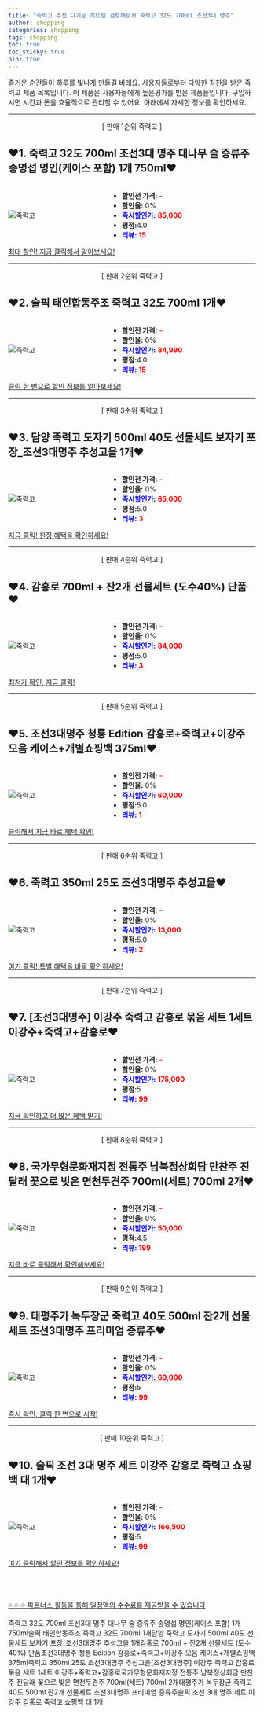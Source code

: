 ```yaml
---
title: "죽력고 추천 다기능 히트템 검토해보자 죽력고 32도 700ml 조선3대 명주"
author: shopping
categories: shopping
tags: shopping
toc: true
toc_sticky: true
pin: true
---
```

즐거운 순간들이 하루를 빛나게 만들길 바래요. 사용자들로부터 다양한 칭찬을 받은 죽력고 제품 목록입니다. 이 제품은 사용자들에게 높은평가를 받은 제품들입니다. 구입하시면 시간과 돈을 효율적으로 관리할 수 있어요. 아래에서 자세한 정보를 확인하세요.

---
<p class="toplist" style="margin: 0 auto; display: block; width: fit-content;">[ 판매 1순위 죽력고 ]</p>

<h2><strong>❤️1. 죽력고 32도 700ml 조선3대 명주 대나무 술 증류주 송명섭 명인(케이스 포함) 1개 750ml❤️</strong></h2>

<div style="display: flex; align-items: center;">
    <div style="flex: 0.4;">
        <img src="https:https://img1a.coupangcdn.com/image/coupang/list/adultProduct_plp.png" alt="죽력고" style="max-width: 100%;">
    </div>
    <div style="flex: 0.6; margin-left: 10px;">
        <ul>
            <li><strong>할인전 가격:</strong> <del style="color: red;">-</del></li>
            <li><strong>할인율:</strong> 0%</li>
            <li><span style='color:blue'><strong>즉시할인가:</strong></span> <span style='color:red'><strong>85,000</strong></span></li>
            <li><strong>평점:</strong>4.0</li>
            <li><span style='color:blue'><strong>리뷰:</strong></span> <span style='color:red'><strong>15</strong></span></li>
        </ul>
    </div>
</div>
<div class="center">
    <a href="https://selin100587.github.io?lptag=AF9450613&subid=githubio&pageKey=5709224289&traceid=V0-153&itemId=19865280404&vendorItemId=86648499898" class="myButton">
        최대 할인! 지금 클릭해서 알아보세요!
    </a>
</div>


---
<p class="toplist" style="margin: 0 auto; display: block; width: fit-content;">[ 판매 2순위 죽력고 ]</p>

<h2><strong>❤️2. 술픽 태인합동주조 죽력고 32도 700ml 1개❤️</strong></h2>

<div style="display: flex; align-items: center;">
    <div style="flex: 0.4;">
        <img src="https:https://img1a.coupangcdn.com/image/coupang/list/adultProduct_plp.png" alt="죽력고" style="max-width: 100%;">
    </div>
    <div style="flex: 0.6; margin-left: 10px;">
        <ul>
            <li><strong>할인전 가격:</strong> <del style="color: red;">-</del></li>
            <li><strong>할인율:</strong> 0%</li>
            <li><span style='color:blue'><strong>즉시할인가:</strong></span> <span style='color:red'><strong>84,990</strong></span></li>
            <li><strong>평점:</strong>4.0</li>
            <li><span style='color:blue'><strong>리뷰:</strong></span> <span style='color:red'><strong>15</strong></span></li>
        </ul>
    </div>
</div>
<div class="center">
    <a href="https://selin100587.github.io?lptag=AF9450613&subid=githubio&pageKey=5709224289&traceid=V0-153&itemId=18448289971&vendorItemId=85589144760" class="myButton">
        클릭 한 번으로 할인 정보를 알아보세요!
    </a>
</div>


---
<p class="toplist" style="margin: 0 auto; display: block; width: fit-content;">[ 판매 3순위 죽력고 ]</p>

<h2><strong>❤️3. 담양 죽력고 도자기 500ml 40도 선물세트 보자기 포장_조선3대명주 추성고을 1개❤️</strong></h2>

<div style="display: flex; align-items: center;">
    <div style="flex: 0.4;">
        <img src="https:https://img1a.coupangcdn.com/image/coupang/list/adultProduct_plp.png" alt="죽력고" style="max-width: 100%;">
    </div>
    <div style="flex: 0.6; margin-left: 10px;">
        <ul>
            <li><strong>할인전 가격:</strong> <del style="color: red;">-</del></li>
            <li><strong>할인율:</strong> 0%</li>
            <li><span style='color:blue'><strong>즉시할인가:</strong></span> <span style='color:red'><strong>65,000</strong></span></li>
            <li><strong>평점:</strong>5.0</li>
            <li><span style='color:blue'><strong>리뷰:</strong></span> <span style='color:red'><strong>3</strong></span></li>
        </ul>
    </div>
</div>
<div class="center">
    <a href="https://selin100587.github.io?lptag=AF9450613&subid=githubio&pageKey=7523751245&traceid=V0-153&itemId=19738593918&vendorItemId=86914245699" class="myButton">
        지금 클릭! 한정 혜택을 확인하세요!
    </a>
</div>


---
<p class="toplist" style="margin: 0 auto; display: block; width: fit-content;">[ 판매 4순위 죽력고 ]</p>

<h2><strong>❤️4. 감홍로 700ml + 잔2개 선물세트 (도수40%) 단품❤️</strong></h2>

<div style="display: flex; align-items: center;">
    <div style="flex: 0.4;">
        <img src="https:https://img1a.coupangcdn.com/image/coupang/list/adultProduct_plp.png" alt="죽력고" style="max-width: 100%;">
    </div>
    <div style="flex: 0.6; margin-left: 10px;">
        <ul>
            <li><strong>할인전 가격:</strong> <del style="color: red;">-</del></li>
            <li><strong>할인율:</strong> 0%</li>
            <li><span style='color:blue'><strong>즉시할인가:</strong></span> <span style='color:red'><strong>84,000</strong></span></li>
            <li><strong>평점:</strong>5.0</li>
            <li><span style='color:blue'><strong>리뷰:</strong></span> <span style='color:red'><strong>3</strong></span></li>
        </ul>
    </div>
</div>
<div class="center">
    <a href="https://selin100587.github.io?lptag=AF9450613&subid=githubio&pageKey=6258127408&traceid=V0-153&itemId=12726261936&vendorItemId=79992872150" class="myButton">
        최저가 확인, 지금 클릭!
    </a>
</div>


---
<p class="toplist" style="margin: 0 auto; display: block; width: fit-content;">[ 판매 5순위 죽력고 ]</p>

<h2><strong>❤️5. 조선3대명주 청룡 Edition 감홍로+죽력고+이강주 모음 케이스+개별쇼핑백 375ml❤️</strong></h2>

<div style="display: flex; align-items: center;">
    <div style="flex: 0.4;">
        <img src="https:https://img1a.coupangcdn.com/image/coupang/list/adultProduct_plp.png" alt="죽력고" style="max-width: 100%;">
    </div>
    <div style="flex: 0.6; margin-left: 10px;">
        <ul>
            <li><strong>할인전 가격:</strong> <del style="color: red;">-</del></li>
            <li><strong>할인율:</strong> 0%</li>
            <li><span style='color:blue'><strong>즉시할인가:</strong></span> <span style='color:red'><strong>60,000</strong></span></li>
            <li><strong>평점:</strong>5.0</li>
            <li><span style='color:blue'><strong>리뷰:</strong></span> <span style='color:red'><strong>1</strong></span></li>
        </ul>
    </div>
</div>
<div class="center">
    <a href="https://selin100587.github.io?lptag=AF9450613&subid=githubio&pageKey=7866213008&traceid=V0-153&itemId=21476873649&vendorItemId=88531097405" class="myButton">
        클릭해서 지금 바로 혜택 확인!
    </a>
</div>


---
<p class="toplist" style="margin: 0 auto; display: block; width: fit-content;">[ 판매 6순위 죽력고 ]</p>

<h2><strong>❤️6. 죽력고 350ml 25도 조선3대명주 추성고을❤️</strong></h2>

<div style="display: flex; align-items: center;">
    <div style="flex: 0.4;">
        <img src="https:https://img1a.coupangcdn.com/image/coupang/list/adultProduct_plp.png" alt="죽력고" style="max-width: 100%;">
    </div>
    <div style="flex: 0.6; margin-left: 10px;">
        <ul>
            <li><strong>할인전 가격:</strong> <del style="color: red;">-</del></li>
            <li><strong>할인율:</strong> 0%</li>
            <li><span style='color:blue'><strong>즉시할인가:</strong></span> <span style='color:red'><strong>13,000</strong></span></li>
            <li><strong>평점:</strong>5.0</li>
            <li><span style='color:blue'><strong>리뷰:</strong></span> <span style='color:red'><strong>2</strong></span></li>
        </ul>
    </div>
</div>
<div class="center">
    <a href="https://selin100587.github.io?lptag=AF9450613&subid=githubio&pageKey=7520392742&traceid=V0-153&itemId=19723191777&vendorItemId=86827289680" class="myButton">
        여기 클릭! 특별 혜택을 바로 확인하세요!
    </a>
</div>


---
<p class="toplist" style="margin: 0 auto; display: block; width: fit-content;">[ 판매 7순위 죽력고 ]</p>

<h2><strong>❤️7. [조선3대명주] 이강주 죽력고 감홍로 묶음 세트 1세트 이강주+죽력고+감홍로❤️</strong></h2>

<div style="display: flex; align-items: center;">
    <div style="flex: 0.4;">
        <img src="https:https://img1a.coupangcdn.com/image/coupang/list/adultProduct_plp.png" alt="죽력고" style="max-width: 100%;">
    </div>
    <div style="flex: 0.6; margin-left: 10px;">
        <ul>
            <li><strong>할인전 가격:</strong> <del style="color: red;">-</del></li>
            <li><strong>할인율:</strong> 0%</li>
            <li><span style='color:blue'><strong>즉시할인가:</strong></span> <span style='color:red'><strong>175,000</strong></span></li>
            <li><strong>평점:</strong>5</li>
            <li><span style='color:blue'><strong>리뷰:</strong></span> <span style='color:red'><strong>99</strong></span></li>
        </ul>
    </div>
</div>
<div class="center">
    <a href="https://selin100587.github.io?lptag=AF9450613&subid=githubio&pageKey=8188389223&traceid=V0-153&itemId=23423685381&vendorItemId=90450700617" class="myButton">
        지금 확인하고 더 많은 혜택 받기!
    </a>
</div>


---
<p class="toplist" style="margin: 0 auto; display: block; width: fit-content;">[ 판매 8순위 죽력고 ]</p>

<h2><strong>❤️8. 국가무형문화재지정 전통주 남북정상회담 만찬주 진달래 꽃으로 빚은 면천두견주 700ml(세트) 700ml 2개❤️</strong></h2>

<div style="display: flex; align-items: center;">
    <div style="flex: 0.4;">
        <img src="https:https://img1a.coupangcdn.com/image/coupang/list/adultProduct_plp.png" alt="죽력고" style="max-width: 100%;">
    </div>
    <div style="flex: 0.6; margin-left: 10px;">
        <ul>
            <li><strong>할인전 가격:</strong> <del style="color: red;">-</del></li>
            <li><strong>할인율:</strong> 0%</li>
            <li><span style='color:blue'><strong>즉시할인가:</strong></span> <span style='color:red'><strong>50,000</strong></span></li>
            <li><strong>평점:</strong>4.5</li>
            <li><span style='color:blue'><strong>리뷰:</strong></span> <span style='color:red'><strong>199</strong></span></li>
        </ul>
    </div>
</div>
<div class="center">
    <a href="https://selin100587.github.io?lptag=AF9450613&subid=githubio&pageKey=6041652033&traceid=V0-153&itemId=11075007695&vendorItemId=78356502221" class="myButton">
        지금 바로 클릭해서 확인해보세요!
    </a>
</div>


---
<p class="toplist" style="margin: 0 auto; display: block; width: fit-content;">[ 판매 9순위 죽력고 ]</p>

<h2><strong>❤️9. 태평주가 녹두장군 죽력고 40도 500ml 잔2개 선물세트 조선3대명주 프리미엄 증류주❤️</strong></h2>

<div style="display: flex; align-items: center;">
    <div style="flex: 0.4;">
        <img src="https:https://img1a.coupangcdn.com/image/coupang/list/adultProduct_plp.png" alt="죽력고" style="max-width: 100%;">
    </div>
    <div style="flex: 0.6; margin-left: 10px;">
        <ul>
            <li><strong>할인전 가격:</strong> <del style="color: red;">-</del></li>
            <li><strong>할인율:</strong> 0%</li>
            <li><span style='color:blue'><strong>즉시할인가:</strong></span> <span style='color:red'><strong>60,000</strong></span></li>
            <li><strong>평점:</strong>5</li>
            <li><span style='color:blue'><strong>리뷰:</strong></span> <span style='color:red'><strong>99</strong></span></li>
        </ul>
    </div>
</div>
<div class="center">
    <a href="https://selin100587.github.io?lptag=AF9450613&subid=githubio&pageKey=8171759303&traceid=V0-153&itemId=23342388631&vendorItemId=90373844183" class="myButton">
        즉시 확인, 클릭 한 번으로 시작!
    </a>
</div>


---
<p class="toplist" style="margin: 0 auto; display: block; width: fit-content;">[ 판매 10순위 죽력고 ]</p>

<h2><strong>❤️10. 술픽 조선 3대 명주 세트 이강주 감홍로 죽력고 쇼핑백 대 1개❤️</strong></h2>

<div style="display: flex; align-items: center;">
    <div style="flex: 0.4;">
        <img src="https:https://img1a.coupangcdn.com/image/coupang/list/adultProduct_plp.png" alt="죽력고" style="max-width: 100%;">
    </div>
    <div style="flex: 0.6; margin-left: 10px;">
        <ul>
            <li><strong>할인전 가격:</strong> <del style="color: red;">-</del></li>
            <li><strong>할인율:</strong> 0%</li>
            <li><span style='color:blue'><strong>즉시할인가:</strong></span> <span style='color:red'><strong>166,500</strong></span></li>
            <li><strong>평점:</strong>5</li>
            <li><span style='color:blue'><strong>리뷰:</strong></span> <span style='color:red'><strong>99</strong></span></li>
        </ul>
    </div>
</div>
<div class="center">
    <a href="https://selin100587.github.io?lptag=AF9450613&subid=githubio&pageKey=8244511349&traceid=V0-153&itemId=19271213285&vendorItemId=86386405754" class="myButton">
        여기 클릭해서 할인 정보를 확인하세요!
    </a>
</div>

<br><br><br>[💦 💦 💦 파트너스 활동을 통해 일정액의 수수료를 제공받을 수 있습니다](https://link.coupang.com/a/bcpT2c)<br><br>죽력고 32도 700ml 조선3대 명주 대나무 술 증류주 송명섭 명인(케이스 포함) 1개 750ml술픽 태인합동주조 죽력고 32도 700ml 1개담양 죽력고 도자기 500ml 40도 선물세트 보자기 포장_조선3대명주 추성고을 1개감홍로 700ml + 잔2개 선물세트 (도수40%) 단품조선3대명주 청룡 Edition 감홍로+죽력고+이강주 모음 케이스+개별쇼핑백 375ml죽력고 350ml 25도 조선3대명주 추성고을[조선3대명주] 이강주 죽력고 감홍로 묶음 세트 1세트 이강주+죽력고+감홍로국가무형문화재지정 전통주 남북정상회담 만찬주 진달래 꽃으로 빚은 면천두견주 700ml(세트) 700ml 2개태평주가 녹두장군 죽력고 40도 500ml 잔2개 선물세트 조선3대명주 프리미엄 증류주술픽 조선 3대 명주 세트 이강주 감홍로 죽력고 쇼핑백 대 1개